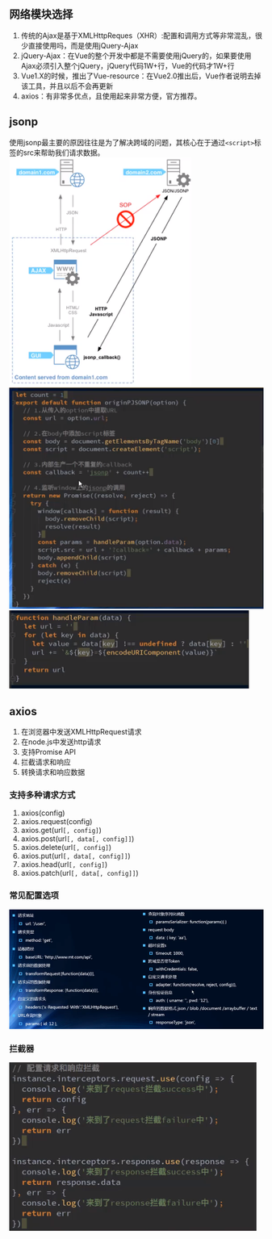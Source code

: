 ## 网络模块选择
1. 传统的Ajax是基于XMLHttpReques（XHR）:配置和调用方式等非常混乱，很少直接使用吗，而是使用jQuery-Ajax
1. jQuery-Ajax：在Vue的整个开发中都是不需要使用jQuery的，如果要使用Ajax必须引入整个jQuery，jQuery代码1W+行，Vue的代码才1W+行
1. Vue1.X的时候，推出了Vue-resource：在Vue2.0推出后，Vue作者说明去掉该工具，并且以后不会再更新
1. axios：有非常多优点，且使用起来非常方便，官方推荐。
## jsonp
使用jsonp最主要的原因往往是为了解决跨域的问题，其核心在于通过`<script>`标签的src来帮助我们请求数据。
![img.png](img.png)
![img_1.png](img_1.png)    
![img_2.png](img_2.png)
## axios
1. 在浏览器中发送XMLHttpRequest请求
1. 在node.js中发送http请求
1. 支持Promise API
1. 拦截请求和响应
1. 转换请求和响应数据
### 支持多种请求方式
1. axios(config)
1. axios.request(config)
1. axios.get(url`[, config]`)
1. axios.post(url`[, data[, config]]`)
1. axios.delete(url`[, config]`)
1. axios.put(url`[, data[, config]]`)
1. axios.head(url`[, config]`)
1. axios.patch(url`[, data[, config]]`)
### 常见配置选项
![img_3.png](img_3.png)
### 拦截器
![img_4.png](img_4.png)